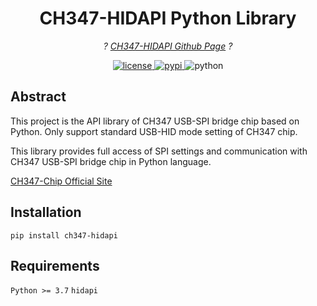 <!-- markdownlint-disable MD033 MD036 MD041 -->

<div align="center">

# CH347-HIDAPI Python Library

_? [CH347-HIDAPI Github Page](https://github.com/i2cy/ch347-hidapi) ?_

</div>

<p align="center">
  <a href="https://github.com/i2cy/ch347-hidapi/master/LICENSE">
    <img src="https://img.shields.io/github/license/i2cy/ch347-hidapi.svg" alt="license">
  </a>
  <a href="https://pypi.python.org/pypi/ch347api">
    <img src="https://img.shields.io/pypi/v/ch347-hidapi.svg" alt="pypi">
  </a>
  <img src="https://img.shields.io/badge/python-3.7+-blue.svg" alt="python">
</p>

## Abstract
This project is the API library of CH347 USB-SPI bridge chip based on Python.
Only support standard USB-HID mode setting of CH347 chip.

This library provides full access of SPI settings and communication with CH347 USB-SPI 
bridge chip in Python language.

[CH347-Chip Official Site](https://www.wch.cn/products/CH347.html)

## Installation
`pip install ch347-hidapi`

## Requirements
`Python >= 3.7`
`hidapi`
